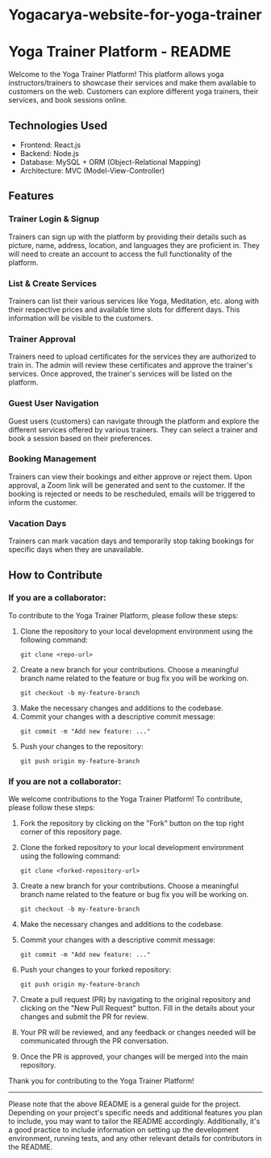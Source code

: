 # Yogacarya-website-for-yoga-trainer
# Yoga Trainer Platform - README

Welcome to the Yoga Trainer Platform! This platform allows yoga instructors/trainers to showcase their services and make them available to customers on the web. Customers can explore different yoga trainers, their services, and book sessions online.

## Technologies Used
- Frontend: React.js
- Backend: Node.js
- Database: MySQL + ORM (Object-Relational Mapping)
- Architecture: MVC (Model-View-Controller)

## Features

### Trainer Login & Signup
Trainers can sign up with the platform by providing their details such as picture, name, address, location, and languages they are proficient in. They will need to create an account to access the full functionality of the platform.

### List & Create Services
Trainers can list their various services like Yoga, Meditation, etc. along with their respective prices and available time slots for different days. This information will be visible to the customers.

### Trainer Approval
Trainers need to upload certificates for the services they are authorized to train in. The admin will review these certificates and approve the trainer's services. Once approved, the trainer's services will be listed on the platform.

### Guest User Navigation
Guest users (customers) can navigate through the platform and explore the different services offered by various trainers. They can select a trainer and book a session based on their preferences.

### Booking Management
Trainers can view their bookings and either approve or reject them. Upon approval, a Zoom link will be generated and sent to the customer. If the booking is rejected or needs to be rescheduled, emails will be triggered to inform the customer.

### Vacation Days
Trainers can mark vacation days and temporarily stop taking bookings for specific days when they are unavailable.

## How to Contribute

### If you are a collaborator:

To contribute to the Yoga Trainer Platform, please follow these steps:

1. Clone the repository to your local development environment using the following command:
   ```
   git clone <repo-url>
    ```
2. Create a new branch for your contributions. Choose a meaningful branch name related to the feature or bug fix you will be working on.
    ```
    git checkout -b my-feature-branch
    ```
3. Make the necessary changes and additions to the codebase.
4. Commit your changes with a descriptive commit message:
    ```
    git commit -m "Add new feature: ..."
    ```
5. Push your changes to the repository:
    ```
    git push origin my-feature-branch
    ```


### If you are not a collaborator:

We welcome contributions to the Yoga Trainer Platform! To contribute, please follow these steps:

1. Fork the repository by clicking on the "Fork" button on the top right corner of this repository page.

2. Clone the forked repository to your local development environment using the following command:
   ```
   git clone <forked-repository-url>
   ```

3. Create a new branch for your contributions. Choose a meaningful branch name related to the feature or bug fix you will be working on.
   ```
   git checkout -b my-feature-branch
   ```

4. Make the necessary changes and additions to the codebase.

5. Commit your changes with a descriptive commit message:
   ```
   git commit -m "Add new feature: ..."
   ```

6. Push your changes to your forked repository:
   ```
   git push origin my-feature-branch
   ```

7. Create a pull request (PR) by navigating to the original repository and clicking on the "New Pull Request" button. Fill in the details about your changes and submit the PR for review.

8. Your PR will be reviewed, and any feedback or changes needed will be communicated through the PR conversation.

9. Once the PR is approved, your changes will be merged into the main repository.

Thank you for contributing to the Yoga Trainer Platform!

---
Please note that the above README is a general guide for the project. Depending on your project's specific needs and additional features you plan to include, you may want to tailor the README accordingly. Additionally, it's a good practice to include information on setting up the development environment, running tests, and any other relevant details for contributors in the README.
